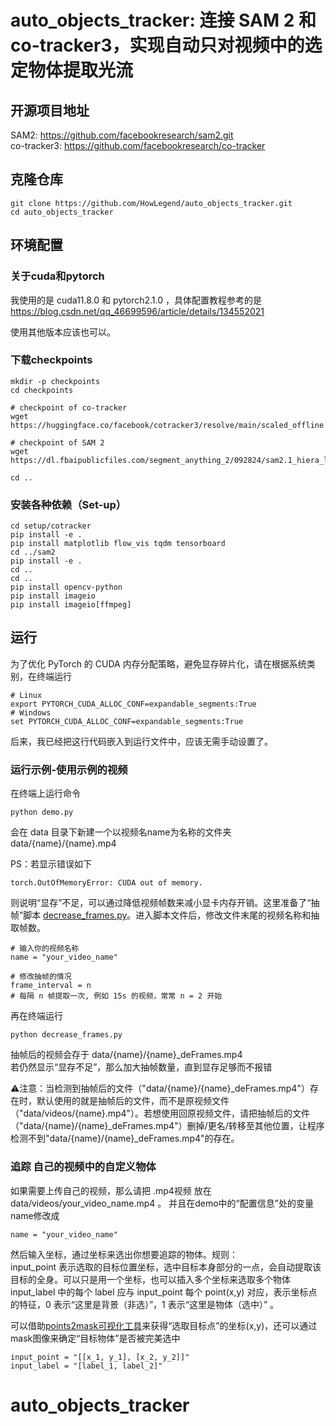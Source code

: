 # auto_objects_tracker: 连接 SAM 2 和 co-tracker3，实现自动只对视频中的选定物体提取光流

## 开源项目地址
SAM2: https://github.com/facebookresearch/sam2.git  
co-tracker3: https://github.com/facebookresearch/co-tracker

## 克隆仓库
```
git clone https://github.com/HowLegend/auto_objects_tracker.git
cd auto_objects_tracker
```

## 环境配置
### 关于cuda和pytorch
我使用的是 cuda11.8.0 和 pytorch2.1.0 ，具体配置教程参考的是 https://blog.csdn.net/qq_46699596/article/details/134552021 

使用其他版本应该也可以。  

### 下载checkpoints
```
mkdir -p checkpoints
cd checkpoints

# checkpoint of co-tracker 
wget https://huggingface.co/facebook/cotracker3/resolve/main/scaled_offline.pth 

# checkpoint of SAM 2 
wget https://dl.fbaipublicfiles.com/segment_anything_2/092824/sam2.1_hiera_large.pt

cd ..
```

### 安装各种依赖（Set-up）
```
cd setup/cotracker
pip install -e .
pip install matplotlib flow_vis tqdm tensorboard
cd ../sam2
pip install -e .
cd ..
cd ..
pip install opencv-python
pip install imageio
pip install imageio[ffmpeg]
```
## 运行
为了优化 PyTorch 的 CUDA 内存分配策略，避免显存碎片化，请在根据系统类别，在终端运行
```
# Linux
export PYTORCH_CUDA_ALLOC_CONF=expandable_segments:True
# Windows
set PYTORCH_CUDA_ALLOC_CONF=expandable_segments:True
```
后来，我已经把这行代码嵌入到运行文件中，应该无需手动设置了。
### 运行示例-使用示例的视频
在终端上运行命令
```
python demo.py
```
会在 data 目录下新建一个以视频名name为名称的文件夹 data/{name}/{name}.mp4  

PS：若显示错误如下
```
torch.OutOfMemoryError: CUDA out of memory.
```
则说明“显存”不足，可以通过降低视频帧数来减小显卡内存开销。这里准备了“抽帧”脚本 [decrease_frames.py](./decrease_frame.py)。进入脚本文件后，修改文件末尾的视频名称和抽取帧数。
```
# 输入你的视频名称
name = "your_video_name"

# 修改抽帧的情况
frame_interval = n  
# 每隔 n 帧提取一次, 例如 15s 的视频，常常 n = 2 开始
```
再在终端运行
```
python decrease_frames.py
```
抽帧后的视频会存于 data/{name}/{name}_deFrames.mp4  
若仍然显示“显存不足”，那么加大抽帧数量，直到显存足够而不报错  

⚠注意：当检测到抽帧后的文件（"data/{name}/{name}_deFrames.mp4"）存在时，默认使用的就是抽帧后的文件，而不是原视频文件（"data/videos/{name}.mp4"）。若想使用回原视频文件，请把抽帧后的文件（"data/{name}/{name}_deFrames.mp4"）删掉/更名/转移至其他位置，让程序检测不到"data/{name}/{name}_deFrames.mp4"的存在。

### 追踪 自己的视频中的自定义物体
如果需要上传自己的视频，那么请把 .mp4视频 放在 data/videos/your_video_name.mp4 。 并且在demo中的“配置信息”处的变量name修改成
```
name = "your_video_name"
```
然后输入坐标，通过坐标来选出你想要追踪的物体。规则：  
input_point 表示选取的目标位置坐标，选中目标本身部分的一点，会自动提取该目标的全身。可以只是用一个坐标，也可以插入多个坐标来选取多个物体  
input_label 中的每个 label 应与 input_point 每个 point(x,y) 对应，表示坐标点的特征，0 表示“这里是背景（非选）”，1 表示“这里是物体（选中）”  。
  
可以借助[points2mask可视化工具](./check_mask_with_xy.ipynb)来获得“选取目标点”的坐标(x,y)，还可以通过mask图像来确定“目标物体”是否被完美选中
```
input_point = "[[x_1, y_1], [x_2, y_2]]"
input_label = "[label_1, label_2]" 
```
# auto_objects_tracker
